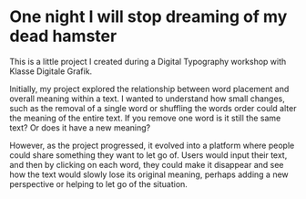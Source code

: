 # One night I will stop dreaming of my dead hamster

This is a little project I created during a Digital Typography workshop with Klasse Digitale Grafik. 

Initially, my project explored the relationship between word placement and overall meaning within a text. 
I wanted to understand how small changes, such as the removal of a single word or shuffling the words order could alter the meaning of the entire text. 
If you remove one word is it still the same text? Or does it have a new meaning?

However, as the project progressed, it evolved into a platform where people could share something they want to let go of.
Users would input their text, and then by clicking on each word, they could make it disappear and see how the text would slowly lose its original meaning,
perhaps adding a new perspective or helping to let go of the situation.
